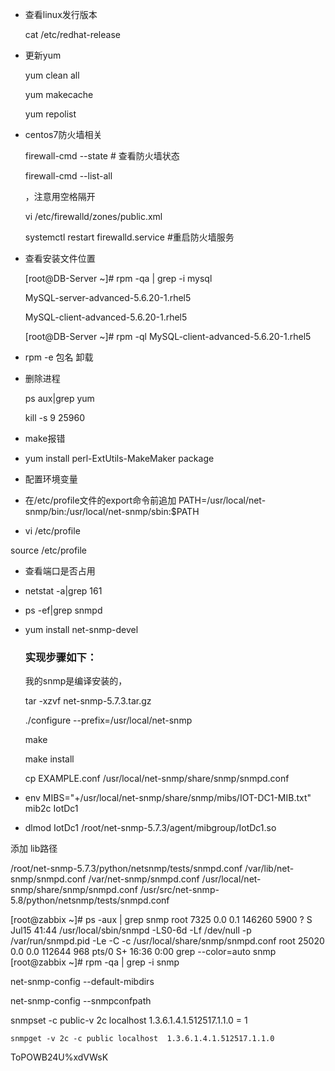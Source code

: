 - 查看linux发行版本

   cat /etc/redhat-release

- 更新yum

  yum clean all

  yum makecache

  yum repolist	

- centos7防火墙相关

  firewall-cmd --state   # 查看防火墙状态

  firewall-cmd --list-all
  
  <port protocol="udp" port="161"/>，注意用空格隔开
  
  vi /etc/firewalld/zones/public.xml
  
  systemctl restart firewalld.service  #重启防火墙服务

- 查看安装文件位置

  [root@DB-Server ~]# rpm -qa | grep -i mysql

  MySQL-server-advanced-5.6.20-1.rhel5

  MySQL-client-advanced-5.6.20-1.rhel5

  [root@DB-Server ~]# rpm -ql MySQL-client-advanced-5.6.20-1.rhel5
  
- rpm -e 包名  卸载







-  删除进程

   ps aux|grep yum

   kill -s 9 25960













- make报错

- yum install perl-ExtUtils-MakeMaker package

- 配置环境变量

- 在/etc/profile文件的export命令前追加
  PATH=/usr/local/net-snmp/bin:/usr/local/net-snmp/sbin:$PATH

-  vi /etc/profile

  source /etc/profile

- 查看端口是否占用
- netstat -a|grep 161
- ps -ef|grep snmpd





- yum install net-snmp-devel

  ### 实现步骤如下：

  我的snmp是编译安装的，

  tar -xzvf net-snmp-5.7.3.tar.gz 
  
  ./configure --prefix=/usr/local/net-snmp
  
  make
  
  make install
  
  cp EXAMPLE.conf /usr/local/net-snmp/share/snmp/snmpd.conf
  
- env MIBS="+/usr/local/net-snmp/share/snmp/mibs/IOT-DC1-MIB.txt" mib2c IotDc1

- dlmod IotDc1 /root/net-snmp-5.7.3/agent/mibgroup/IotDc1.so



添加 lib路径







/root/net-snmp-5.7.3/python/netsnmp/tests/snmpd.conf
/var/lib/net-snmp/snmpd.conf
/var/net-snmp/snmpd.conf
/usr/local/net-snmp/share/snmp/snmpd.conf
/usr/src/net-snmp-5.8/python/netsnmp/tests/snmpd.conf





[root@zabbix ~]# ps -aux | grep snmp
root      7325  0.0  0.1 146260  5900 ?        S    Jul15  41:44 /usr/local/sbin/snmpd -LS0-6d -Lf /dev/null -p /var/run/snmpd.pid -Le -C -c /usr/local/share/snmp/snmpd.conf
root     25020  0.0  0.0 112644   968 pts/0    S+   16:36   0:00 grep --color=auto snmp
[root@zabbix ~]#  rpm -qa | grep -i snmp







net-snmp-config --default-mibdirs 

 net-snmp-config --snmpconfpath



snmpset -c public-v 2c localhost 1.3.6.1.4.1.512517.1.1.0 = 1



```
snmpget -v 2c -c public localhost  1.3.6.1.4.1.512517.1.1.0
```





ToPOWB24U%xdVWsK